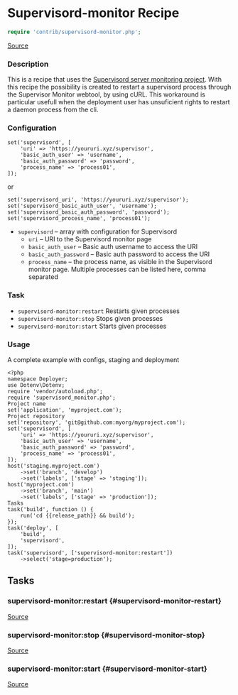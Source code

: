 <!-- DO NOT EDIT THIS FILE! -->
<!-- Instead edit contrib/supervisord-monitor.php -->
<!-- Then run bin/docgen -->

# Supervisord-monitor Recipe

```php
require 'contrib/supervisord-monitor.php';
```

[Source](/contrib/supervisord-monitor.php)



### Description
This is a recipe that uses the [Supervisord server monitoring project](https://github.com/mlazarov/supervisord-monitor).
With this recipe the possibility is created to restart a supervisord process through the Supervisor Monitor webtool, by using cURL. This workaround is particular usefull when the deployment user has unsuficient rights to restart a daemon process from the cli.
### Configuration
```
set('supervisord', [
    'uri' => 'https://youruri.xyz/supervisor',
    'basic_auth_user' => 'username',
    'basic_auth_password' => 'password',
    'process_name' => 'process01',
]);
```
or
```
set('supervisord_uri', 'https://youruri.xyz/supervisor');
set('supervisord_basic_auth_user', 'username');
set('supervisord_basic_auth_password', 'password');
set('supervisord_process_name', 'process01');
```
- `supervisord` – array with configuration for Supervisord
    - `uri` – URI to the Supervisord monitor page
    - `basic_auth_user` – Basic auth username to access the URI
    - `basic_auth_password` – Basic auth password to access the URI
    - `process_name` – the process name, as visible in the Supervisord monitor page. Multiple processes can be listed here, comma separated
### Task
- `supervisord-monitor:restart` Restarts given processes
- `supervisord-monitor:stop` Stops given processes
- `supervisord-monitor:start` Starts given processes
### Usage
A complete example with configs, staging and deployment
```
<?php
namespace Deployer;
use Dotenv\Dotenv;
require 'vendor/autoload.php';
require 'supervisord_monitor.php';
Project name
set('application', 'myproject.com');
Project repository
set('repository', 'git@github.com:myorg/myproject.com');
set('supervisord', [
    'uri' => 'https://youruri.xyz/supervisor',
    'basic_auth_user' => 'username',
    'basic_auth_password' => 'password',
    'process_name' => 'process01',
]);
host('staging.myproject.com')
    ->set('branch', 'develop')
    ->set('labels', ['stage' => 'staging']);
host('myproject.com')
    ->set('branch', 'main')
    ->set('labels', ['stage' => 'production']);
Tasks
task('build', function () {
    run('cd {{release_path}} && build');
});
task('deploy', [
    'build',
    'supervisord',
]);
task('supervisord', ['supervisord-monitor:restart'])
    ->select('stage=production');
```



## Tasks

### supervisord-monitor:restart {#supervisord-monitor-restart}
[Source](https://github.com/deployphp/deployer/blob/master/contrib/supervisord-monitor.php#L134)






### supervisord-monitor:stop {#supervisord-monitor-stop}
[Source](https://github.com/deployphp/deployer/blob/master/contrib/supervisord-monitor.php#L151)






### supervisord-monitor:start {#supervisord-monitor-start}
[Source](https://github.com/deployphp/deployer/blob/master/contrib/supervisord-monitor.php#L165)






